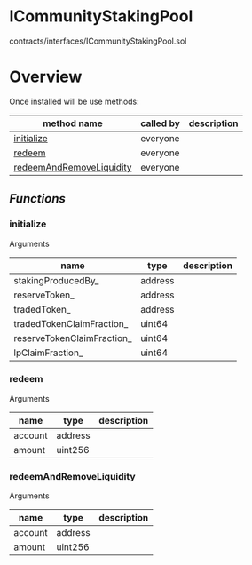 # ICommunityStakingPool

contracts/interfaces/ICommunityStakingPool.sol

# Overview

Once installed will be use methods:

| **method name** | **called by** | **description** |
|-|-|-|
|<a href="#initialize">initialize</a>|everyone||
|<a href="#redeem">redeem</a>|everyone||
|<a href="#redeemandremoveliquidity">redeemAndRemoveLiquidity</a>|everyone||
## *Functions*
### initialize

Arguments

| **name** | **type** | **description** |
|-|-|-|
| stakingProducedBy_ | address |  |
| reserveToken_ | address |  |
| tradedToken_ | address |  |
| tradedTokenClaimFraction_ | uint64 |  |
| reserveTokenClaimFraction_ | uint64 |  |
| lpClaimFraction_ | uint64 |  |



### redeem

Arguments

| **name** | **type** | **description** |
|-|-|-|
| account | address |  |
| amount | uint256 |  |



### redeemAndRemoveLiquidity

Arguments

| **name** | **type** | **description** |
|-|-|-|
| account | address |  |
| amount | uint256 |  |


